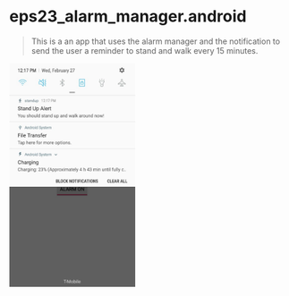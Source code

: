 # eps23_alarm_manager.android
> This is a an app that uses the alarm manager and the notification to send the user a reminder to stand and walk every 15 minutes.
<img src="alarm.jpg" width="225" height="400" />